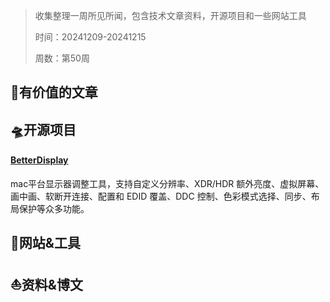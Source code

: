 > 收集整理一周所见所闻，包含技术文章资料，开源项目和一些网站工具
>
>时间：20241209-20241215
>
>周数：第50周

## 📜有价值的文章

## 🛸开源项目

#### [BetterDisplay](https://github.com/waydabber/BetterDisplay)

mac平台显示器调整工具，支持自定义分辨率、XDR/HDR 额外亮度、虚拟屏幕、画中画、软断开连接、配置和 EDID 覆盖、DDC 控制、色彩模式选择、同步、布局保护等众多功能。

## 🚀网站&工具

## ⛵资料&博文